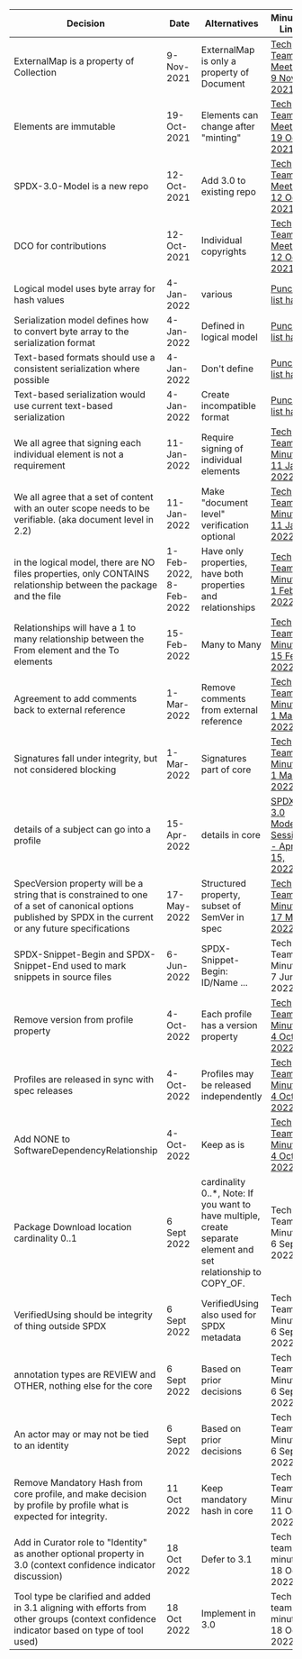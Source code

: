 |Decision|Date|Alternatives|Minutes Link|
|--|--|--|--|
| ExternalMap is a property of Collection | 9-Nov-2021|ExternalMap is only a property of Document | [Tech Team Meeting 9 Nov 2021](https://github.com/spdx/meetings/blob/master/tech/2021-11-09.md)
| Elements are immutable | 19-Oct-2021 | Elements can change after "minting" | [Tech Team Meeting 19 Oct 2021](https://github.com/spdx/meetings/blob/master/tech/2021-10-19.md)
| SPDX-3.0-Model is a new repo | 12-Oct-2021 | Add 3.0 to existing repo | [Tech Team Meeting 12 Oct 2021](https://github.com/spdx/meetings/blob/master/tech/2021-10-12.md)
| DCO for contributions | 12-Oct-2021 | Individual copyrights | [Tech Team Meeting 12 Oct 2021](https://github.com/spdx/meetings/blob/master/tech/2021-10-12.md)
| Logical model uses byte array for hash values | 4-Jan-2022 | various | [Punch list hash](https://github.com/spdx/spdx-3-model/issues/8#issuecomment-1005045081)
| Serialization model defines how to convert byte array to the serialization format | 4-Jan-2022 | Defined in logical model | [Punch list hash](https://github.com/spdx/spdx-3-model/issues/8#issuecomment-1005045081)
| Text-based formats should use a consistent serialization where possible | 4-Jan-2022 | Don't define | [Punch list hash](https://github.com/spdx/spdx-3-model/issues/8#issuecomment-1005045081)
| Text-based serialization would use current text-based serialization | 4-Jan-2022 | Create incompatible format | [Punch list hash](https://github.com/spdx/spdx-3-model/issues/8#issuecomment-1005045081)
| We all agree that signing each individual element is not a requirement | 11-Jan-2022 | Require signing of individual elements | [Tech Team Minutes 11 Jan 2022](https://github.com/spdx/meetings/blob/master/tech/2022-01-11.md)
| We all agree that a set of content with an outer scope needs to be verifiable. (aka document level in 2.2) | 11-Jan-2022 | Make "document level" verification optional | [Tech Team Minutes 11 Jan 2022](https://github.com/spdx/meetings/blob/master/tech/2022-01-11.md)
| in the logical model, there are NO files properties, only CONTAINS relationship between the package and the file | 1-Feb-2022, 8-Feb-2022 | Have only properties, have both properties and relationships | [Tech Team Minutes 1 Feb 2022](https://github.com/spdx/meetings/blob/master/tech/2022-02-01.md)
| Relationships will have a 1 to many relationship between the From element and the To elements | 15-Feb-2022 | Many to Many | [Tech Team Minutes 15 Feb 2022](https://github.com/spdx/meetings/blob/main/tech/2022-02-15.md)
| Agreement to add comments back to external reference | 1-Mar-2022 | Remove comments from external reference | [Tech Team Minutes 1 Mar 2022](https://github.com/spdx/meetings/blob/main/tech/2022-03-01.md)
| Signatures fall under integrity, but not considered blocking |  1-Mar-2022 | Signatures part of core | [Tech Team Minutes 1 Mar 2022](https://github.com/spdx/meetings/blob/main/tech/2022-03-01.md)
| details of a subject can go into a profile | 15-Apr-2022 | details in core | [SPDX 3.0 Model Session - April 15, 2022](https://github.com/spdx/meetings/blob/main/tech/2022-04-15-model-session.md)
| SpecVersion property will be a string that is constrained to one of a set of canonical options published by SPDX in the current or any future specifications | 17-May-2022 | Structured property, subset of SemVer in spec | [Tech Team Minutes 17 May 2022](https://github.com/spdx/meetings/blob/main/tech/2022-05-17.md)
| SPDX-Snippet-Begin and SPDX-Snippet-End used to mark snippets in source files | 6-Jun-2022 | SPDX-Snippet-Begin: ID/Name ... | Tech Team Minutes 7 Jun 2022
| Remove version from profile property | 4-Oct-2022 | Each profile has a version property | [Tech Team Minutes 4 Oct 2022](https://github.com/spdx/meetings/blob/main/tech/2022-10-04.md)
| Profiles are released in sync with spec releases | 4-Oct-2022 | Profiles may be released independently | [Tech Team Minutes 4 Oct 2022](https://github.com/spdx/meetings/blob/main/tech/2022-10-04.md)
| Add NONE to SoftwareDependencyRelationship | 4-Oct-2022 | Keep as is | [Tech Team Minutes 4 Oct 2022](https://github.com/spdx/meetings/blob/main/tech/2022-10-04.md)
| Package Download location cardinality 0..1 | 6 Sept 2022 | cardinality 0..*, Note: If you want to have multiple, create separate element and set relationship to COPY_OF. | Tech Team Minutes 6 Sept 2022 |
| VerifiedUsing should be integrity of thing outside SPDX | 6 Sept 2022 | VerifiedUsing also used for SPDX metadata | Tech Team Minutes 6 Sept 2022 |
| annotation types are REVIEW and OTHER, nothing else for the core | 6 Sept 2022 | Based on prior decisions | Tech Team Minutes 6 Sept 2022 |
| An actor may or may not be tied to an identity | 6 Sept 2022 | Based on prior decisions | Tech Team Minutes 6 Sept 2022 |
| Remove Mandatory Hash from core profile,  and make decision by profile by profile what is expected for integrity. | 11 Oct 2022 | Keep mandatory hash in core | Tech Team Minutes 11 Oct 2022 |
| Add in Curator role to "Identity" as another optional property in 3.0 (context confidence indicator discussion) | 18 Oct 2022 | Defer to 3.1 | Tech team minute 18 Oct 2022 |
| Tool type be clarified and added in 3.1 aligning with efforts from other groups (context confidence indicator based on type of tool used) | 18 Oct 2022 | Implement in 3.0 | Tech team minute 18 Oct 2022 |
